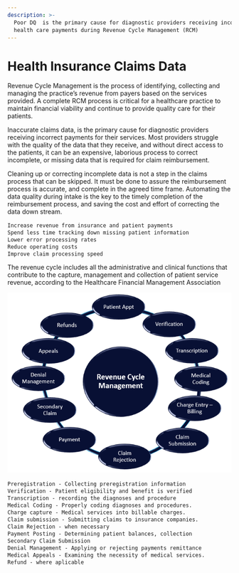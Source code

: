 ```yaml
---
description: >-
  Poor DQ  is the primary cause for diagnostic providers receiving incomplete
  health care payments during Revenue Cycle Management (RCM)
---
```


# Health Insurance Claims Data

Revenue Cycle Management is the process of identifying, collecting and managing the practice’s revenue from payers based on the services provided. A complete RCM process is critical for a healthcare practice to maintain financial viability and continue to provide quality care for their patients.

Inaccurate claims data, is the primary cause for diagnostic providers receiving incorrect payments for their services. Most providers struggle with the quality of the data that they receive, and without direct access to the patients, it can be an expensive, laborious process to correct incomplete, or missing data that is required for claim reimbursement.

Cleaning up or correcting incomplete data is not a step in the claims process that can be skipped. It must be done to assure the reimbursement process is accurate, and complete in the agreed time frame. Automating the data quality during intake is the key to the timely completion of the reimbursement process, and saving the cost and effort of correcting the data down stream. 

```text
Increase revenue from insurance and patient payments
Spend less time tracking down missing patient information
Lower error processing rates
Reduce operating costs
Improve claim processing speed
```

The revenue cycle includes all the administrative and clinical functions that contribute to the capture, management and collection of patient service revenue, according to the Healthcare Financial Management Association

![](.gitbook/assets/rcm-process.png)

```text
Preregistration - Collecting preregistration information
Verification - Patient eligibility and benefit is verified  
Transcription - recording the diagnoses and procedure 
Medical Coding - Properly coding diagnoses and procedures.
Charge capture - Medical services into billable charges.
Claim submission - Submitting claims to insurance companies.
Claim Rejection - when necessary
Payment Posting - Determining patient balances, collection
Secondary Claim Submission
Denial Management - Applying or rejecting payments remittance 
Medical Appeals - Examining the necessity of medical services.
Refund - where aplicable
```



